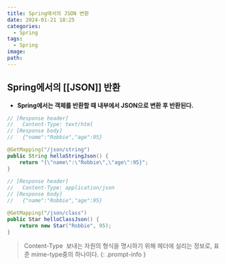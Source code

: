 ```yaml
---
title: Spring에서의 JSON 변환
date: 2024-01-21 18:25
categories:
  - Spring
tags:
  - Spring
image: 
path:
---
```


## Spring에서의 [[JSON]] 반환
+ **Spring에서는 객체를 반환할 때 내부에서 JSON으로 변환 후 반환된다.**
```java
// [Response header]  
//   Content-Type: text/html  
// [Response body]  
//   {"name":"Robbie","age":95}  

@GetMapping("/json/string")  
public String helloStringJson() {  
    return "{\"name\":\"Robbie\",\"age\":95}";  
}  
  
// [Response header]  
//   Content-Type: application/json  
// [Response body]  
//   {"name":"Robbie","age":95}  

@GetMapping("/json/class")  
public Star helloClassJson() {  
    return new Star("Robbie", 95);  
}
```

>Content-Type
 보내는 자원의 형식을 명시하기 위해 헤더에 실리는 정보로, 표준 mime-type중의 하나이다.
{: .prompt-info }